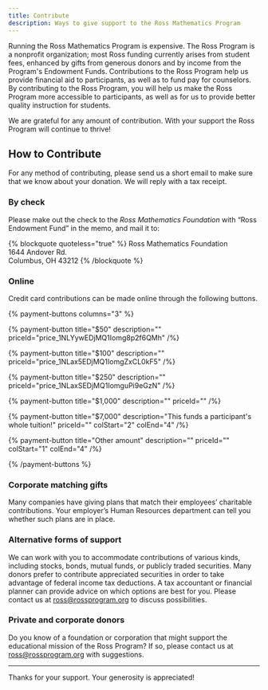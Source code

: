 ```yaml
---
title: Contribute
description: Ways to give support to the Ross Mathematics Program
---
```


Running the Ross Mathematics Program is expensive. The Ross Program is a nonprofit organization; most Ross funding currently arises from student fees, enhanced by gifts from generous donors and by income from the Program's Endowment Funds. Contributions to the Ross Program help us provide financial aid to participants, as well as to fund pay for counselors. By contributing to the Ross Program, you will help us make the Ross Program more accessible to participants, as well as for us to provide better quality instruction for students. 

We are grateful for any amount of contribution. With your support the Ross Program will continue to thrive!

## How to Contribute

For any method of contributing, please send us a short email to make sure that we know about your donation. We will reply with a tax receipt.

### By check

Please make out the check to the _Ross Mathematics Foundation_ with “Ross Endowment Fund” in the memo, and mail it to:

{% blockquote quoteless="true" %}
Ross Mathematics Foundation  
1644 Andover Rd.  
Columbus, OH 43212
{% /blockquote %}

### Online

Credit card contributions can be made online through the following buttons.

{% payment-buttons columns="3" %}

{% payment-button title="$50" description="" priceId="price_1NLYywEDjMQ1Iomg8p2f6QMh" /%}

{% payment-button title="$100" description="" priceId="price_1NLax5EDjMQ1IomgZxCL0kF5" /%}

{% payment-button title="$250" description="" priceId="price_1NLaxSEDjMQ1IomguPi9eGzN" /%}

{% payment-button title="$1,000" description="" priceId="" /%}

{% payment-button title="$7,000" description="This funds a participant's whole tuition!" priceId="" colStart="2" colEnd="4" /%}

{% payment-button title="Other amount" description="" priceId="" colStart="1" colEnd="4" /%}

{% /payment-buttons %}

### Corporate matching gifts

Many companies have giving plans that match their employees’ charitable contributions. 
Your employer’s Human Resources department can tell you whether such plans are in place.

### Alternative forms of support

We can work with you to accommodate contributions of various kinds, 
including stocks, bonds, mutual funds, or publicly traded securities. 
Many donors prefer to contribute appreciated securities in order to 
take advantage of federal income tax deductions. A tax accountant or 
financial planner can provide advice on which options are best for you. 
Please contact us at [ross@rossprogram.org](mailto:ross@rossprogram.org) to discuss possibilities.

### Private and corporate donors

Do you know of a foundation or corporation that might support the educational mission 
of the Ross Program? If so, please contact us at [ross@rossprogram.org](mailto:ross@rossprogram.org) with suggestions.

---

Thanks for your support. Your generosity is appreciated!
